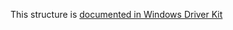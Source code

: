 This structure is [documented in Windows Driver Kit](https://learn.microsoft.com/en-us/windows-hardware/drivers/ddi/ntifs/ns-ntifs-_file_access_information)

